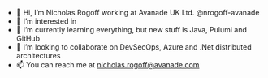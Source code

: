 - 👋 Hi, I’m Nicholas Rogoff working at Avanade UK Ltd. @nrogoff-avanade
- 👀 I’m interested in 
- 🌱 I’m currently learning everything, but new stuff is Java, Pulumi and GitHub
- 💞️ I’m looking to collaborate on DevSecOps, Azure and .Net distributed architectures
- 📫 You can reach me at nicholas.rogoff@avanade.com

<!---
nrogoff-avanade/nrogoff-avanade is a ✨ special ✨ repository because its `README.md` (this file) appears on your GitHub profile.
You can click the Preview link to take a look at your changes.
--->
